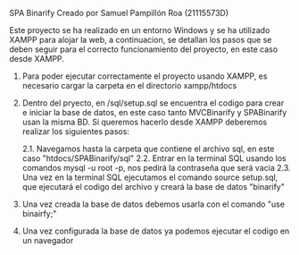 SPA Binarify
Creado por Samuel Pampillón Roa (21115573D)

Este proyecto se ha realizado en un entorno Windows y se ha utilizado XAMPP para alojar la web, a continuacion, se detallan los pasos 
que se deben seguir para el correcto funcionamiento del proyecto, en este caso desde XAMPP.

1. Para poder ejecutar correctamente el proyecto usando XAMPP, es necesario cargar la carpeta en el directorio xampp/htdocs
2. Dentro del pryecto, en /sql/setup.sql se encuentra el codigo para crear e iniciar la base de datos, en este caso tanto MVCBinarify y SPABinarify usan la misma BD. Si queremos hacerlo desde XAMPP deberemos realizar los siguientes pasos:

	2.1. Navegamos hasta la carpeta que contiene el archivo sql, en este caso "htdocs/SPABinarify/sql"
	2.2. Entrar en la terminal SQL usando los comandos mysql -u root -p, nos pedirá la contraseña que será vacia
	2.3. Una vez en la terminal SQL ejecutamos el comando source setup.sql, que ejecutará el codigo del archivo y creará la base de datos "binarify"
	
3. Una vez creada la base de datos debemos usarla con el comando "use binairfy;"

4. Una vez configurada la base de datos ya podemos ejecutar el codigo en un navegador
